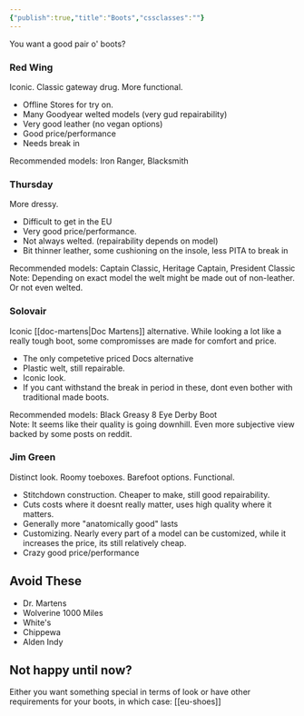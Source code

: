 ```yaml
---
{"publish":true,"title":"Boots","cssclasses":""}
---
```



You want a good pair o' boots?  

### Red Wing
Iconic. Classic gateway drug. More functional.  
- Offline Stores for try on.
- Many Goodyear welted models (very gud repairability)
- Very good leather (no vegan options)
- Good price/performance
- Needs break in  

Recommended models: Iron Ranger, Blacksmith

### Thursday
More dressy.  
- Difficult to get in the EU
- Very good price/performance.
- Not always welted. (repairability depends on model)
- Bit thinner leather, some cushioning on the insole, less PITA to break in  

Recommended models: Captain Classic, Heritage Captain, President Classic  
Note: Depending on exact model the welt might be made out of non-leather. Or not even welted.

### Solovair
Iconic [[doc-martens\|Doc Martens]] alternative. While looking a lot like a really tough boot, some compromisses are made for comfort and price.
- The only competetive priced Docs alternative
- Plastic welt, still repairable.
- Iconic look.
- If you cant withstand the break in period in these, dont even bother with traditional made boots.  

Recommended models: Black Greasy 8 Eye Derby Boot  
Note: It seems like their quality is going downhill. Even more subjective view backed by some posts on reddit.

### Jim Green
Distinct look. Roomy toeboxes. Barefoot options. Functional.
- Stitchdown construction. Cheaper to make, still good repairability.
- Cuts costs where it doesnt really matter, uses high quality where it matters.
- Generally more "anatomically good" lasts
- Customizing. Nearly every part of a model can be customized, while it increases the price, its still relatively cheap.
- Crazy good price/performance

## Avoid These
- Dr. Martens
- Wolverine 1000 Miles
- White's
- Chippewa
- Alden Indy  

## Not happy until now?
Either you want something special in terms of look or have other requirements for your boots, in which case: [[eu-shoes]]